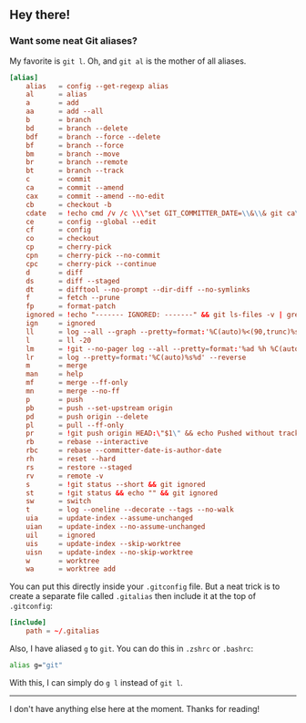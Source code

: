 ## Hey there!

### Want some neat Git aliases?

My favorite is `git l`. Oh, and `git al` is the mother of all aliases.

```conf
[alias]
	alias   = config --get-regexp alias
	al      = alias
	a       = add
	aa      = add --all
	b       = branch
	bd      = branch --delete
	bdf     = branch --force --delete
	bf      = branch --force
	bm      = branch --move
	br      = branch --remote
	bt      = branch --track
	c       = commit
	ca      = commit --amend
	cax     = commit --amend --no-edit
	cb      = checkout -b
	cdate   = !echo cmd /v /c \\\"set GIT_COMMITTER_DATE=\\&\\& git ca\\\" && git log -n 1 --format=%aD
	ce      = config --global --edit
	cf      = config
	co      = checkout
	cp      = cherry-pick
	cpn     = cherry-pick --no-commit
	cpc     = cherry-pick --continue
	d       = diff
	ds      = diff --staged
	dt      = difftool --no-prompt --dir-diff --no-symlinks
	f       = fetch --prune
	fp      = format-patch
	ignored = !echo "------- IGNORED: -------" && git ls-files -v | grep -E "^S\\|^[[:lower:]]" || echo "No ignored files."
	ign     = ignored
	ll      = log --all --graph --pretty=format:'%C(auto)%<(90,trunc)%s %h%d'
	l       = ll -20
	lm      = !git --no-pager log --all --pretty=format:'%ad %h %C(auto)%<(107,trunc)%s' --author=Arundas.Thulasidas --reverse --date=iso8601-local
	lr      = log --pretty=format:'%C(auto)%s%d' --reverse
	m       = merge
	man     = help
	mf      = merge --ff-only
	mn      = merge --no-ff
	p       = push
	pb      = push --set-upstream origin
	pd      = push origin --delete
	pl      = pull --ff-only
	pr      = !git push origin HEAD:\"$1\" && echo Pushed without tracking to
	rb      = rebase --interactive
	rbc     = rebase --committer-date-is-author-date
	rh      = reset --hard
	rs      = restore --staged
	rv      = remote -v
	s       = !git status --short && git ignored
	st      = !git status && echo "" && git ignored
	sw      = switch
	t       = log --oneline --decorate --tags --no-walk
	uia     = update-index --assume-unchanged
	uian    = update-index --no-assume-unchanged
	uil     = ignored
	uis     = update-index --skip-worktree
	uisn    = update-index --no-skip-worktree
	w       = worktree
	wa      = worktree add
```

You can put this directly inside your `.gitconfig` file. But a neat trick is to create a separate file called `.gitalias` then include it at the top of `.gitconfig`:

```conf
[include]
	path = ~/.gitalias
```

Also, I have aliased `g` to `git`. You can do this in `.zshrc` or `.bashrc`:

```bash
alias g="git"
```

With this, I can simply do `g l` instead of `git l`.

---

I don't have anything else here at the moment. Thanks for reading!
